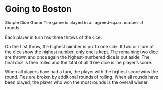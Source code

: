 # Going to Boston
Simple Dice Game
The game is played in an agreed-upon number of rounds.

Each player in turn has three throws of the dice.

On the first throw, the highest number is put to one side. If two or more of the dice show the highest number, only one is kept. The remaining two dice are thrown and once again the highest-numbered dice is put aside. The final dice is then rolled and the total of all three dice is the player’s score.

When all players have had a turn, the player with the highest score wins the round. Ties are broken by additional rounds of rolling. When all rounds have been played, the player who won the most rounds is the overall winner.

